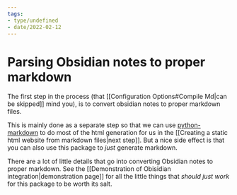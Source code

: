 ```yaml
---
tags:
- type/undefined
- date/2022-02-12
---
```


# Parsing Obsidian notes to proper markdown
The first step in the process (that [[Configuration Options#Compile Md|can be skipped]] mind you), is to convert obsidian notes to proper markdown files.

This is mainly done as a separate step so that we can use [python-markdown](https://python-markdown.github.io/) to do most of the html generation for us in the [[Creating a static html website from markdown files|next step]]. But a nice side effect is that you can also use this package to *just* generate markdown.

There are a lot of little details that go into converting Obsidian notes to proper markdown. See the [[Demonstration of Obisidian integration|demonstration page]] for all the little things that *should just work* for this package to be worth its salt.
